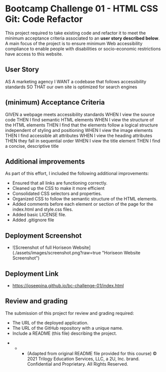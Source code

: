 # Bootcamp Challenge 01 - HTML CSS Git: Code Refactor

This project required to take existing code and refactor it to meet the minimum acceptance criteria associated to an **user story described below**. A main focus of the project is to ensure minimum Web accessibility compliance to enable people with disabilities or socio-economic restrictions have access to this website.

## User Story

AS A marketing agency
I WANT a codebase that follows accessibility standards
SO THAT our own site is optimized for search engines

## (minimum) Acceptance Criteria

GIVEN a webpage meets accessibility standards
WHEN I view the source code
THEN I find semantic HTML elements
WHEN I view the structure of the HTML elements
THEN I find that the elements follow a logical structure independent of styling and positioning
WHEN I view the image elements
THEN I find accessible alt attributes
WHEN I view the heading attributes
THEN they fall in sequential order
WHEN I view the title element
THEN I find a concise, descriptive title

## Additional improvements

As part of this effort, I included the following additional improvements:

-  Ensured that all links are functioning correctly.
-  Cleaned up the CSS to make it more efficient
-  Consolidated CSS selectors and properties.
-  Organized CSS to follow the semantic structure of the HTML elements.
-  Added comments before each element or section of the page for the index.html and style.css files.
-  Added basic LICENSE file.
-  Added .gitignore file

## Deployment Screenshot

-  ![Screenshot of full Horiseon Website] (./assets/images/screenshot.png?raw=true "Horiseon Website Screenshot")

## Deployment Link

-  https://joseepina.github.io/bc-challenge-01/index.html

## Review and grading

The submission of this project for review and grading required:

-  The URL of the deployed application.
-  The URL of the GitHub repository with a unique name.
-  Include a README (this file) describing the project.

*  -  -  (Adapted from original README file provided for this course)
         © 2021 Trilogy Education Services, LLC, a 2U, Inc. brand. Confidential and Proprietary. All Rights Reserved.
